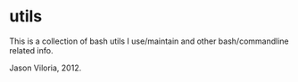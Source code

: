 utils
=====

This is a collection of bash utils I use/maintain and other bash/commandline related info. 

Jason Viloria, 2012.


